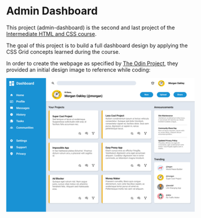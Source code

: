 # Admin Dashboard

This project (admin-dashboard) is the second and last project of the [Intermediate HTML and CSS course](https://www.theodinproject.com/paths/full-stack-javascript/courses/intermediate-html-and-css).

The goal of this project is to build a full dashboard design by applying the CSS Grid concepts learned during the course.

In order to create the webpage as specified by [The Odin Project](https://www.theodinproject.com/), they provided an initial design image to reference while coding:

![Design 1](./assets/images/dashboard-design.png)